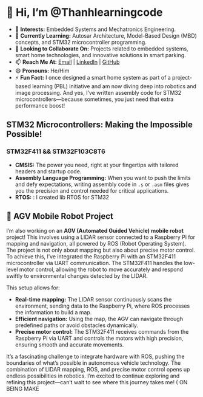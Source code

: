 # 👋 Hi, I’m @Thanhlearningcode

- 👀 **Interests:** Embedded Systems and Mechatronics Engineering.
- 🌱 **Currently Learning:** Autosar Architecture, Model-Based Design (MBD) concepts, and STM32 microcontroller programming.
- 💞️ **Looking to Collaborate On:** Projects related to embedded systems, smart home technologies, and innovative solutions in smart parking.
- 📫 **Reach Me At:** [Email](mailto:thanhnguyen76bk@gmail.com) | [LinkedIn](https://www.linkedin.com/in/thành-nguyễn-văn-980679317/) | [GitHub](https://github.com/Thanhlearningcode)
- 😄 **Pronouns:** He/Him
- ⚡ **Fun Fact:** I once designed a smart home system as part of a project-based learning (PBL) initiative and am now diving deep into robotics and image processing. And yes, I’ve written assembly code for STM32 microcontrollers—because sometimes, you just need that extra performance boost!

## STM32 Microcontrollers: Making the Impossible Possible!
### STM32F411 && STM32F103C8T6
- **CMSIS:** The power you need, right at your fingertips with tailored headers and startup code.
- **Assembly Language Programming:** When you want to push the limits and defy expectations, writing assembly code in `.s` or `.asm` files gives you the precision and control needed for critical applications.
- **RTOS:** : I created lib RTOS for STM32
## 🚀 AGV Mobile Robot Project

I’m also working on an **AGV (Automated Guided Vehicle) mobile robot** project! This involves using a LIDAR sensor connected to a Raspberry Pi for mapping and navigation, all powered by ROS (Robot Operating System). The project is not only about mapping but also about precise motor control. To achieve this, I’ve integrated the Raspberry Pi with an STM32F411 microcontroller via UART communication. The STM32F411 handles the low-level motor control, allowing the robot to move accurately and respond swiftly to environmental changes detected by the LIDAR.

This setup allows for:
- **Real-time mapping:** The LIDAR sensor continuously scans the environment, sending data to the Raspberry Pi, where ROS processes the information to build a map.
- **Efficient navigation:** Using the map, the AGV can navigate through predefined paths or avoid obstacles dynamically.
- **Precise motor control:** The STM32F411 receives commands from the Raspberry Pi via UART and controls the motors with high precision, ensuring smooth and accurate movements.

It’s a fascinating challenge to integrate hardware with ROS, pushing the boundaries of what’s possible in autonomous vehicle technology. The combination of LIDAR mapping, ROS, and precise motor control opens up endless possibilities in robotics. I’m excited to continue exploring and refining this project—can’t wait to see where this journey takes me! ( ON BEING MAKE

